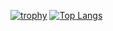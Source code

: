 [![trophy](https://github-profile-trophy.vercel.app/?username=7x7x49)](https://github.com/7x7x49/github-profile-trophy)
[![Top Langs](https://github-readme-stats.vercel.app/api/top-langs/?username=7x7x49&layout=compact)](https://github.com/7x7x49/github-readme-stats)
